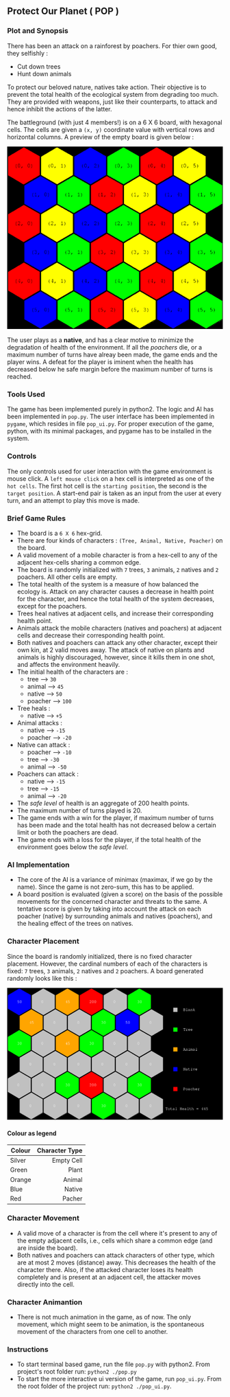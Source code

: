 ## Protect Our Planet ( POP )

### Plot and Synopsis

There has been an attack on a rainforest by poachers. For thier own good, they selfishly :
* Cut down trees
* Hunt down animals

To protect our beloved nature, natives take action. Their objective is to prevent the total health of the ecological system from degrading too much. They are provided with weapons, just like their counterparts, to attack and hence inhibit the actions of the latter.

The battleground (with just 4 members!) is on a 6 X 6 board, with hexagonal cells.
The cells are given a `(x, y)` coordinate value with vertical rows and horizontal columns. A preview of the empty board is given below :

![board_image]( ./empty_board.png)

The user plays as a **native**, and has a clear motive to minimize the degradation of health of the environment. If all the *poachers* die, or a maximum number of turns have alreay been made, the game ends and the player wins. A defeat for the player is iminent when the health has decreased below he safe margin before the maximum number of turns is reached.

### Tools Used

The game has been implemented purely in python2. The logic and AI has been implemented in `pop.py`. The user interface has been implemented in `pygame`, which resides in file `pop_ui.py`. For proper execution of the game, python, with its minimal packages, and pygame has to be installed in the system.

### Controls
The only controls used for user interaction with the game environment is mouse click. A `left mouse click` on a hex cell is interpreted as one of the `hot cells`. The first hot cell is the `starting position`, the second is the `target position`. A start-end pair is taken as an input from the user at every turn, and an attempt to play this move is made.

### Brief Game Rules

* The board is a `6 X 6` hex-grid.
* There are four kinds of characters : `(Tree, Animal, Native, Poacher)` on the board.
* A valid movement of a mobile character is from a hex-cell to any of the adjacent hex-cells sharing a common edge.
* The board is randomly initialized with `7` trees, `3` animals, `2` natives and `2` poachers. All other cells are empty.
* The total health of the system is a measure of how balanced the ecology is. Attack on any character causes a decrease in health point for the character, and hence the total health of the system decreases, except for the poachers.
* Trees heal natives at adjacent cells, and increase their corresponding health point.
* Animals attack the mobile characters (natives and poachers) at adjacent cells and decrease their corresponding health point.
* Both natives and poachers can attack any other character, except their own kin, at 2 valid moves away. The attack of native on plants and animals is highly discouraged, however, since it kills them in one shot, and affects the environment heavily.
* The initial health of the characters are :
  - tree --> `30`
  - animal --> `45`
  - native --> `50`
  - poacher --> `100`
* Tree heals :
  - native --> `+5`
* Animal attacks :
  - native --> `-15`
  - poacher --> `-20`
* Native can attack :
  - poacher --> `-10`
  - tree --> `-30`
  - animal --> `-50`
* Poachers can attack :
  - native --> `-15`
  - tree --> `-15`
  - animal --> `-20`
* The *safe level* of health is an aggregate of 200 health points.
* The maximum number of turns played is 20.
* The game ends with a win for the player, if maximum number of turns has been made and the total health has not decreased below a certain limit or both the poachers are dead.
* The game ends with a loss for the player, if the total health of the environment goes below  the *safe level*.

### AI Implementation
* The core of the AI is a variance of minimax (maximax, if we go by the name). Since the game is not zero-sum, this has to be applied.
* A board position is evaluated (given a score) on the basis of the possible movements for the concerned character and threats to the same. A tentative score is given by taking into account the attack on each poacher (native) by surrounding animals and natives (poachers), and the healing effect of the trees on natives.

### Character Placement
Since the board is randomly initialized, there is no fixed character placement. However, the cardinal numbers of each of the characters is fixed:  `7` trees, `3` animals, `2` natives and `2` poachers. A board generated randomly looks like this :

![board_image]( ./full_house.png)

#### Colour as legend
| Colour | Character Type |
| ------ | --------------:|
| Silver | Empty Cell     |
| Green  | Plant          |
| Orange | Animal         |
| Blue   | Native         |
| Red    | Pacher         |

### Character Movement
* A valid move of a character is from the cell where it's present to any of the empty adjacent cells, i.e., cells which share a common edge (and are inside the board).
* Both natives and poachers can attack characters of other type, which are at most 2 moves (distance) away. This decreases the health of the character there. Also, if the attacked character loses its health completely and is present at an adjacent cell, the attacker moves directly into the cell.

### Character Animantion
* There is not much animation in the game, as of now. The only movement, which might seem to be animation, is the spontaneous movement of the characters from one cell to another.

### Instructions
* To start terminal based game, run the file `pop.py` with python2. From project's root folder run:
`python2 ./pop.py`
* To start the more interactive ui version of the game, run `pop_ui.py`. From the root folder of the project run:
`python2 ./pop_ui.py`.

